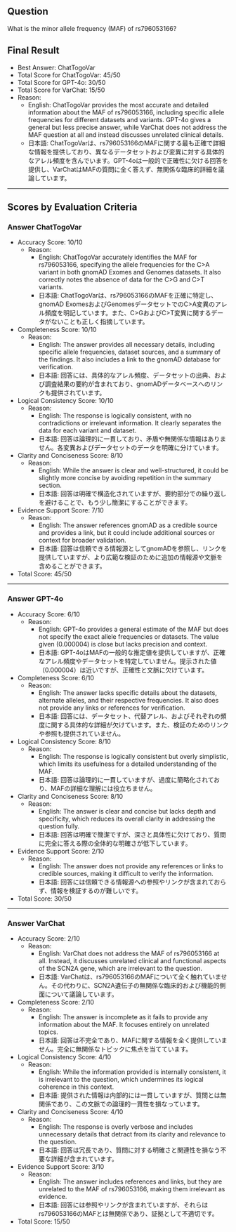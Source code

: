 ## Question

What is the minor allele frequency (MAF) of rs796053166?

## Final Result

- Best Answer: ChatTogoVar
- Total Score for ChatTogoVar: 45/50
- Total Score for GPT-4o: 30/50
- Total Score for VarChat: 15/50
- Reason:
  - English: ChatTogoVar provides the most accurate and detailed information about the MAF of rs796053166, including specific allele frequencies for different datasets and variants. GPT-4o gives a general but less precise answer, while VarChat does not address the MAF question at all and instead discusses unrelated clinical details.
  - 日本語: ChatTogoVarは、rs796053166のMAFに関する最も正確で詳細な情報を提供しており、異なるデータセットおよび変異に対する具体的なアレル頻度を含んでいます。GPT-4oは一般的で正確性に欠ける回答を提供し、VarChatはMAFの質問に全く答えず、無関係な臨床的詳細を議論しています。

---

## Scores by Evaluation Criteria

### Answer ChatTogoVar
- Accuracy Score: 10/10
  - Reason: 
    - English: ChatTogoVar accurately identifies the MAF for rs796053166, specifying the allele frequencies for the C>A variant in both gnomAD Exomes and Genomes datasets. It also correctly notes the absence of data for the C>G and C>T variants.
    - 日本語: ChatTogoVarは、rs796053166のMAFを正確に特定し、gnomAD ExomesおよびGenomesデータセットでのC>A変異のアレル頻度を明記しています。また、C>GおよびC>T変異に関するデータがないことも正しく指摘しています。
- Completeness Score: 10/10
  - Reason: 
    - English: The answer provides all necessary details, including specific allele frequencies, dataset sources, and a summary of the findings. It also includes a link to the gnomAD database for verification.
    - 日本語: 回答には、具体的なアレル頻度、データセットの出典、および調査結果の要約が含まれており、gnomADデータベースへのリンクも提供されています。
- Logical Consistency Score: 10/10
  - Reason: 
    - English: The response is logically consistent, with no contradictions or irrelevant information. It clearly separates the data for each variant and dataset.
    - 日本語: 回答は論理的に一貫しており、矛盾や無関係な情報はありません。各変異およびデータセットのデータを明確に分けています。
- Clarity and Conciseness Score: 8/10
  - Reason: 
    - English: While the answer is clear and well-structured, it could be slightly more concise by avoiding repetition in the summary section.
    - 日本語: 回答は明確で構造化されていますが、要約部分での繰り返しを避けることで、もう少し簡潔にすることができます。
- Evidence Support Score: 7/10
  - Reason: 
    - English: The answer references gnomAD as a credible source and provides a link, but it could include additional sources or context for broader validation.
    - 日本語: 回答は信頼できる情報源としてgnomADを参照し、リンクを提供していますが、より広範な検証のために追加の情報源や文脈を含めることができます。
- Total Score: 45/50

---

### Answer GPT-4o
- Accuracy Score: 6/10
  - Reason: 
    - English: GPT-4o provides a general estimate of the MAF but does not specify the exact allele frequencies or datasets. The value given (0.000004) is close but lacks precision and context.
    - 日本語: GPT-4oはMAFの一般的な推定値を提供していますが、正確なアレル頻度やデータセットを特定していません。提示された値（0.000004）は近いですが、正確性と文脈に欠けています。
- Completeness Score: 6/10
  - Reason: 
    - English: The answer lacks specific details about the datasets, alternate alleles, and their respective frequencies. It also does not provide any links or references for verification.
    - 日本語: 回答には、データセット、代替アレル、およびそれぞれの頻度に関する具体的な詳細が欠けています。また、検証のためのリンクや参照も提供されていません。
- Logical Consistency Score: 8/10
  - Reason: 
    - English: The response is logically consistent but overly simplistic, which limits its usefulness for a detailed understanding of the MAF.
    - 日本語: 回答は論理的に一貫していますが、過度に簡略化されており、MAFの詳細な理解には役立ちません。
- Clarity and Conciseness Score: 8/10
  - Reason: 
    - English: The answer is clear and concise but lacks depth and specificity, which reduces its overall clarity in addressing the question fully.
    - 日本語: 回答は明確で簡潔ですが、深さと具体性に欠けており、質問に完全に答える際の全体的な明確さが低下しています。
- Evidence Support Score: 2/10
  - Reason: 
    - English: The answer does not provide any references or links to credible sources, making it difficult to verify the information.
    - 日本語: 回答には信頼できる情報源への参照やリンクが含まれておらず、情報を検証するのが難しいです。
- Total Score: 30/50

---

### Answer VarChat
- Accuracy Score: 2/10
  - Reason: 
    - English: VarChat does not address the MAF of rs796053166 at all. Instead, it discusses unrelated clinical and functional aspects of the SCN2A gene, which are irrelevant to the question.
    - 日本語: VarChatは、rs796053166のMAFについて全く触れていません。その代わりに、SCN2A遺伝子の無関係な臨床的および機能的側面について議論しています。
- Completeness Score: 2/10
  - Reason: 
    - English: The answer is incomplete as it fails to provide any information about the MAF. It focuses entirely on unrelated topics.
    - 日本語: 回答は不完全であり、MAFに関する情報を全く提供していません。完全に無関係なトピックに焦点を当てています。
- Logical Consistency Score: 4/10
  - Reason: 
    - English: While the information provided is internally consistent, it is irrelevant to the question, which undermines its logical coherence in this context.
    - 日本語: 提供された情報は内部的には一貫していますが、質問とは無関係であり、この文脈での論理的一貫性を損なっています。
- Clarity and Conciseness Score: 4/10
  - Reason: 
    - English: The response is overly verbose and includes unnecessary details that detract from its clarity and relevance to the question.
    - 日本語: 回答は冗長であり、質問に対する明確さと関連性を損なう不要な詳細が含まれています。
- Evidence Support Score: 3/10
  - Reason: 
    - English: The answer includes references and links, but they are unrelated to the MAF of rs796053166, making them irrelevant as evidence.
    - 日本語: 回答には参照やリンクが含まれていますが、それらはrs796053166のMAFとは無関係であり、証拠として不適切です。
- Total Score: 15/50